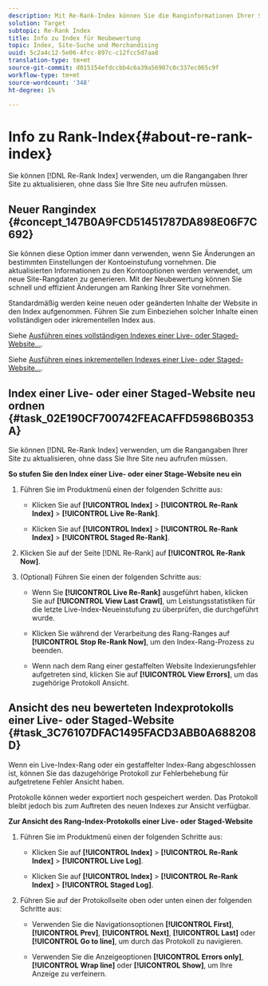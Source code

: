 ```yaml
---
description: Mit Re-Rank-Index können Sie die Ranginformationen Ihrer Site aktualisieren, ohne dass Sie Ihre Site neu aufrufen müssen.
solution: Target
subtopic: Re-Rank Index
title: Info zu Index für Neubewertung
topic: Index, Site-Suche und Merchandising
uuid: 5c2a4c12-5e06-4fcc-897c-c12fcc5d7aa8
translation-type: tm+mt
source-git-commit: d015154efdccbb4c6a39a56907c0c337ec065c9f
workflow-type: tm+mt
source-wordcount: '348'
ht-degree: 1%

---
```



# Info zu Rank-Index{#about-re-rank-index}

Sie können [!DNL Re-Rank Index] verwenden, um die Rangangaben Ihrer Site zu aktualisieren, ohne dass Sie Ihre Site neu aufrufen müssen.

## Neuer Rangindex {#concept_147B0A9FCD51451787DA898E06F7C692}

Sie können diese Option immer dann verwenden, wenn Sie Änderungen an bestimmten Einstellungen der Kontoeinstufung vornehmen. Die aktualisierten Informationen zu den Kontooptionen werden verwendet, um neue Site-Rangdaten zu generieren. Mit der Neubewertung können Sie schnell und effizient Änderungen am Ranking Ihrer Site vornehmen.

Standardmäßig werden keine neuen oder geänderten Inhalte der Website in den Index aufgenommen. Führen Sie zum Einbeziehen solcher Inhalte einen vollständigen oder inkrementellen Index aus.

Siehe [Ausführen eines vollständigen Indexes einer Live- oder Staged-Website...](../c-about-index-menu/c-about-full-index.md#task_F7FE04D8A1654A7787FCCA31B45EB42D).

Siehe [Ausführen eines inkrementellen Indexes einer Live- oder Staged-Website...](../c-about-index-menu/c-about-incremental-index.md#task_9BFB6157F3884B2FAECB7E0E9CA318CB).

## Index einer Live- oder einer Staged-Website neu ordnen {#task_02E190CF700742FEACAFFD5986B0353A}

Sie können [!DNL Re-Rank Index] verwenden, um die Rangangaben Ihrer Site zu aktualisieren, ohne dass Sie Ihre Site neu aufrufen müssen.

**So stufen Sie den Index einer Live- oder einer Stage-Website neu ein**

1. Führen Sie im Produktmenü einen der folgenden Schritte aus:

   * Klicken Sie auf **[!UICONTROL Index]** > **[!UICONTROL Re-Rank Index]** > **[!UICONTROL Live Re-Rank]**.

   * Klicken Sie auf **[!UICONTROL Index]** > **[!UICONTROL Re-Rank Index]** > **[!UICONTROL Staged Re-Rank]**.

1. Klicken Sie auf der Seite [!DNL Re-Rank] auf **[!UICONTROL Re-Rank Now]**.
1. (Optional) Führen Sie einen der folgenden Schritte aus:

   * Wenn Sie **[!UICONTROL Live Re-Rank]** ausgeführt haben, klicken Sie auf **[!UICONTROL View Last Crawl]**, um Leistungsstatistiken für die letzte Live-Index-Neueinstufung zu überprüfen, die durchgeführt wurde.

   * Klicken Sie während der Verarbeitung des Rang-Ranges auf **[!UICONTROL Stop Re-Rank Now]**, um den Index-Rang-Prozess zu beenden.
   * Wenn nach dem Rang einer gestaffelten Website Indexierungsfehler aufgetreten sind, klicken Sie auf **[!UICONTROL View Errors]**, um das zugehörige Protokoll Ansicht.

## Ansicht des neu bewerteten Indexprotokolls einer Live- oder Staged-Website {#task_3C76107DFAC1495FACD3ABB0A688208D}

Wenn ein Live-Index-Rang oder ein gestaffelter Index-Rang abgeschlossen ist, können Sie das dazugehörige Protokoll zur Fehlerbehebung für aufgetretene Fehler Ansicht haben.

Protokolle können weder exportiert noch gespeichert werden. Das Protokoll bleibt jedoch bis zum Auftreten des neuen Indexes zur Ansicht verfügbar.

**Zur Ansicht des Rang-Index-Protokolls einer Live- oder Staged-Website**

1. Führen Sie im Produktmenü einen der folgenden Schritte aus:

   * Klicken Sie auf **[!UICONTROL Index]** > **[!UICONTROL Re-Rank Index]** > **[!UICONTROL Live Log]**.

   * Klicken Sie auf **[!UICONTROL Index]** > **[!UICONTROL Re-Rank Index]** > **[!UICONTROL Staged Log]**.

1. Führen Sie auf der Protokollseite oben oder unten einen der folgenden Schritte aus:

   * Verwenden Sie die Navigationsoptionen **[!UICONTROL First]**, **[!UICONTROL Prev]**, **[!UICONTROL Next]**, **[!UICONTROL Last]** oder **[!UICONTROL Go to line]**, um durch das Protokoll zu navigieren.

   * Verwenden Sie die Anzeigeoptionen **[!UICONTROL Errors only]**, **[!UICONTROL Wrap line]** oder **[!UICONTROL Show]**, um Ihre Anzeige zu verfeinern.

